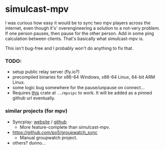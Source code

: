 
# simulcast-mpv
I was curious how easy it would be to sync two mpv players across the internet, even though it's' overengineering a solution to a not-very problem.
If one person pauses, then pause for the other person. Add in some ping calculation between clients.
That's basically what simulcast-mpv is.

This isn't bug-free and I probably won't do anything to fix that.

### **TODO:**
- setup public relay server (fly.io?)
- precompiled binaries for x86-64 Windows, x86-64 Linux, 64-bit ARM Linux.
- some logic bug somewhere for the pause/unpause on connect...
- Requires [this](https://github.com/rtldg/mpvipc) crate at `../mpvipc` to work. It will be added as a pinned github url eventually.

### similar projects (for mpv)
- Syncplay: [website](https://syncplay.pl/) / [github](https://github.com/Syncplay/syncplay)
    - More feature-complete than simulcast-mpv.
- https://github.com/po5/groupwatch_sync
    - Manual groupwatch project.
- others? dunno...

